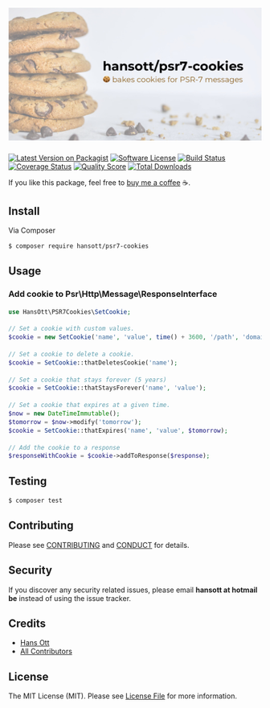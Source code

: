 # ![PSR-7 Cookies](art/psr7-cookies.jpg)

[![Latest Version on Packagist][ico-version]][link-packagist]
[![Software License][ico-license]](LICENSE.md)
[![Build Status][ico-travis]][link-travis]
[![Coverage Status][ico-scrutinizer]][link-scrutinizer]
[![Quality Score][ico-code-quality]][link-code-quality]
[![Total Downloads][ico-downloads]][link-downloads]

If you like this package, feel free to [buy me a coffee](https://www.paypal.me/HansOtt/5) ☕️.

## Install

Via Composer

``` bash
$ composer require hansott/psr7-cookies
```

## Usage

### Add cookie to Psr\Http\Message\ResponseInterface

```php
use HansOtt\PSR7Cookies\SetCookie;

// Set a cookie with custom values.
$cookie = new SetCookie('name', 'value', time() + 3600, '/path', 'domain.tld', $secure, $httpOnly, $sameSite);

// Set a cookie to delete a cookie.
$cookie = SetCookie::thatDeletesCookie('name');

// Set a cookie that stays forever (5 years)
$cookie = SetCookie::thatStaysForever('name', 'value');

// Set a cookie that expires at a given time.
$now = new DateTimeImmutable();
$tomorrow = $now->modify('tomorrow');
$cookie = SetCookie::thatExpires('name', 'value', $tomorrow);

// Add the cookie to a response
$responseWithCookie = $cookie->addToResponse($response);
```

## Testing

``` bash
$ composer test
```

## Contributing

Please see [CONTRIBUTING](CONTRIBUTING.md) and [CONDUCT](CONDUCT.md) for details.

## Security

If you discover any security related issues, please email **hansott at hotmail be** instead of using the issue tracker.

## Credits

- [Hans Ott][link-author]
- [All Contributors][link-contributors]

## License

The MIT License (MIT). Please see [License File](LICENSE.md) for more information.

[ico-version]: https://img.shields.io/packagist/v/hansott/psr7-cookies.svg?style=flat-square
[ico-license]: https://img.shields.io/badge/license-MIT-brightgreen.svg?style=flat-square
[ico-travis]: https://img.shields.io/travis/hansott/psr7-cookies/master.svg?style=flat-square
[ico-scrutinizer]: https://img.shields.io/scrutinizer/coverage/g/hansott/psr7-cookies.svg?style=flat-square
[ico-code-quality]: https://img.shields.io/scrutinizer/g/hansott/psr7-cookies.svg?style=flat-square
[ico-downloads]: https://img.shields.io/packagist/dt/hansott/psr7-cookies.svg?style=flat-square

[link-packagist]: https://packagist.org/packages/hansott/psr7-cookies
[link-travis]: https://travis-ci.org/hansott/psr7-cookies
[link-scrutinizer]: https://scrutinizer-ci.com/g/hansott/psr7-cookies/code-structure
[link-code-quality]: https://scrutinizer-ci.com/g/hansott/psr7-cookies
[link-downloads]: https://packagist.org/packages/hansott/psr7-cookies
[link-author]: https://github.com/hansott
[link-contributors]: ../../contributors
